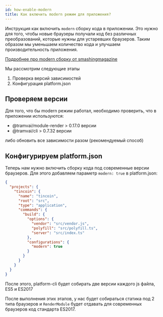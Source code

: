 ```yaml
---
id: how-enable-modern
title: Как включить modern режим для приложения?
---
```


Инструкция как включить `modern` сборку кода в приложении. Это нужно для того, чтобы новые браузеры получали код без различных преобразований, которые нужны для устаревших браузеров. Таким образом мы уменьшаем количество кода и улучшаем производительность приложения.

[Подробнее про modern сборку от smashingmagazine](https://www.smashingmagazine.com/2018/10/smart-bundling-legacy-code-browsers/)

Мы рассмотрим следующие этапы

1. Проверка версий зависимостей
2. Конфигурация platform.json

## Проверяем версии

Для того, что бы modern режим работал, необходимо проверить, что в приложении используются:

- @tramvai/module-render > 0.17.0 версии
- @tramvai/cli > 0.7.32 версии

либо обновить все зависимости разом (рекомендуемый способ)

## Конфигурируем platform.json

Теперь нам нужно включить сборку кода под современные версии браузеров.
Для этого добавляем параметр `modern: true` в platform.json:

```json
{
  "projects": {
    "tincoin": {
      "name": "tincoin",
      "root": "src",
      "type": "application",
      "commands": {
        "build": {
          "options": {
            "vendor": "src/vendor.js",
            "polyfill": "src/polyfill.ts",
            "server": "src/index.ts"
          },
          "configurations": {
            "modern": true
          }
        }
      }
    }
  }
}
```

После этого, platform-cli будет собирать две версии каждого js файла, ES5 и ES2017

После выполнения этих этапов, у нас будет собираться статика под 2 типа браузеров и `RenderModule` будет отдавать для современных браузеров код стандарта ES2017.

